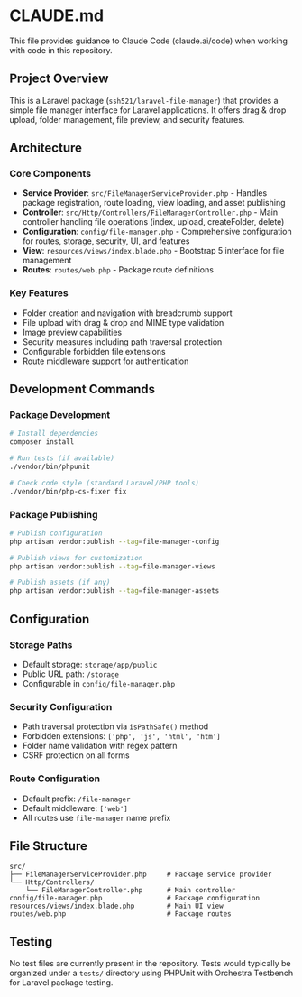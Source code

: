 # CLAUDE.md

This file provides guidance to Claude Code (claude.ai/code) when working with code in this repository.

## Project Overview

This is a Laravel package (`ssh521/laravel-file-manager`) that provides a simple file manager interface for Laravel applications. It offers drag & drop upload, folder management, file preview, and security features.

## Architecture

### Core Components
- **Service Provider**: `src/FileManagerServiceProvider.php` - Handles package registration, route loading, view loading, and asset publishing
- **Controller**: `src/Http/Controllers/FileManagerController.php` - Main controller handling file operations (index, upload, createFolder, delete)
- **Configuration**: `config/file-manager.php` - Comprehensive configuration for routes, storage, security, UI, and features
- **View**: `resources/views/index.blade.php` - Bootstrap 5 interface for file management
- **Routes**: `routes/web.php` - Package route definitions

### Key Features
- Folder creation and navigation with breadcrumb support
- File upload with drag & drop and MIME type validation
- Image preview capabilities
- Security measures including path traversal protection
- Configurable forbidden file extensions
- Route middleware support for authentication

## Development Commands

### Package Development
```bash
# Install dependencies
composer install

# Run tests (if available)
./vendor/bin/phpunit

# Check code style (standard Laravel/PHP tools)
./vendor/bin/php-cs-fixer fix
```

### Package Publishing
```bash
# Publish configuration
php artisan vendor:publish --tag=file-manager-config

# Publish views for customization
php artisan vendor:publish --tag=file-manager-views

# Publish assets (if any)
php artisan vendor:publish --tag=file-manager-assets
```

## Configuration

### Storage Paths
- Default storage: `storage/app/public`
- Public URL path: `/storage`
- Configurable in `config/file-manager.php`

### Security Configuration
- Path traversal protection via `isPathSafe()` method
- Forbidden extensions: `['php', 'js', 'html', 'htm']`
- Folder name validation with regex pattern
- CSRF protection on all forms

### Route Configuration
- Default prefix: `/file-manager`
- Default middleware: `['web']`
- All routes use `file-manager` name prefix

## File Structure

```
src/
├── FileManagerServiceProvider.php     # Package service provider
└── Http/Controllers/
    └── FileManagerController.php      # Main controller
config/file-manager.php                # Package configuration
resources/views/index.blade.php        # Main UI view
routes/web.php                         # Package routes
```

## Testing

No test files are currently present in the repository. Tests would typically be organized under a `tests/` directory using PHPUnit with Orchestra Testbench for Laravel package testing.